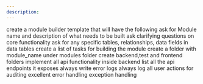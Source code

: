 ```yaml
---
description: 
---
```


create a module builder template that will have the following 
 ask for Module name and description of what needs to be built
ask clarifying questions on core functionality
ask for any specific tables, relationships, data fields in data tables
create a list of tasks for building the module
create a folder with module_name under modules folder
create backend,test and frontend folders
implement all api functionality inside backend
list all the api endpoints it exposes 
always write error logs 
always log all user actions for auditing
excellent error handling 
exception handling 
